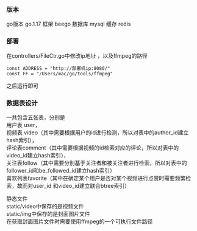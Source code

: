 <a name="tbGtO"></a>
### 版本
go版本 go.1.17
框架 beego
数据库 mysql
缓存 redis
### 部署
在controllers/FileCtr.go中修改ip地址 ，以及ffmpeg的路径
```git
const ADDRESS = "http://部署机ip:8080/"
const FF = "/Users/mac/go/tools/ffmpeg"
```
之后运行即可

<a name="lKe97"></a>
### 数据表设计
一共包含五张表，分别是<br />用户表 user，<br />视频表 video（其中需要根据用户的id进行检测，所以对表中的author_id建立hash索引），<br />评论表comment（其中需要根据视频的id检索对应的评论，所以对表中的video_id建立hash索引），<br />关注表follow（其中需要分别基于关注者和被关注者进行检索，所以对表中的follower_id和be_followed_id建立hash索引）<br />喜欢列表favorite（其中在确定某个用户是否对某个视频进行点赞时需要频繁检索，故而对user_id 和video_id建立联合btree索引）

静态文件<br />static/video中保存的是视频文件<br />static/img中保存的是封面图片文件<br />在获取封面图片文件时需要使用ffmpeg的一个可执行文件路径

